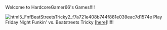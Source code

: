 Welcome to HardcoreGamer66's Games!!!!

![html5_FnfBeatStreetsTricky2_f7a721e408b744f881e039eac7d1574e](https://user-images.githubusercontent.com/119811205/216778077-db44976b-47a2-4adf-ba9e-5c0dfeb64b0d.png)
Play Friday Night Funkin' vs. Beatstreets Tricky [[here]([url](https://hardcoregamer66.github.io/Beatstreets-Tricky-V2-HTML5-port/))]!!!!!
